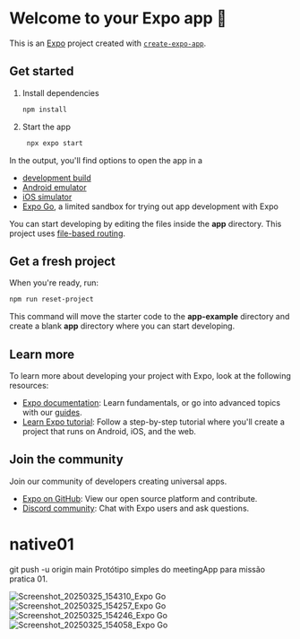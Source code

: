 # Welcome to your Expo app 👋

This is an [Expo](https://expo.dev) project created with [`create-expo-app`](https://www.npmjs.com/package/create-expo-app).

## Get started

1. Install dependencies

   ```bash
   npm install
   ```

2. Start the app

   ```bash
    npx expo start
   ```

In the output, you'll find options to open the app in a

- [development build](https://docs.expo.dev/develop/development-builds/introduction/)
- [Android emulator](https://docs.expo.dev/workflow/android-studio-emulator/)
- [iOS simulator](https://docs.expo.dev/workflow/ios-simulator/)
- [Expo Go](https://expo.dev/go), a limited sandbox for trying out app development with Expo

You can start developing by editing the files inside the **app** directory. This project uses [file-based routing](https://docs.expo.dev/router/introduction).

## Get a fresh project

When you're ready, run:

```bash
npm run reset-project
```

This command will move the starter code to the **app-example** directory and create a blank **app** directory where you can start developing.

## Learn more

To learn more about developing your project with Expo, look at the following resources:

- [Expo documentation](https://docs.expo.dev/): Learn fundamentals, or go into advanced topics with our [guides](https://docs.expo.dev/guides).
- [Learn Expo tutorial](https://docs.expo.dev/tutorial/introduction/): Follow a step-by-step tutorial where you'll create a project that runs on Android, iOS, and the web.

## Join the community

Join our community of developers creating universal apps.

- [Expo on GitHub](https://github.com/expo/expo): View our open source platform and contribute.
- [Discord community](https://chat.expo.dev): Chat with Expo users and ask questions.
# native01

git push -u origin main
Protótipo simples do meetingApp para missão pratica 01.

![Screenshot_20250325_154310_Expo Go](https://github.com/user-attachments/assets/eee7feea-b4fd-4b8f-afd2-274a66eb809d)
![Screenshot_20250325_154257_Expo Go](https://github.com/user-attachments/assets/4d604029-af8b-48fb-87e4-54cba3739cad)
![Screenshot_20250325_154246_Expo Go](https://github.com/user-attachments/assets/d34009a2-14da-47ab-8713-4247a30becf1)
![Screenshot_20250325_154058_Expo Go](https://github.com/user-attachments/assets/d49a5ece-a037-4e89-a0d3-5ffd5d5e5c68)

